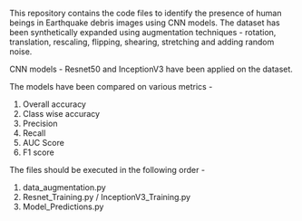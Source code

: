 This repository contains the code files to identify the presence of human beings in Earthquake debris images using CNN models. The dataset has been synthetically expanded using augmentation techniques - rotation, translation, rescaling, flipping, shearing, stretching and adding random noise.

CNN models - Resnet50 and InceptionV3 have been applied on the dataset.

The models have been compared on various metrics -

1. Overall accuracy
2. Class wise accuracy
3. Precision
4. Recall
5. AUC Score
6. F1 score

The files should be executed in the following order -

1. data_augmentation.py
2. Resnet_Training.py / InceptionV3_Training.py
3. Model_Predictions.py
